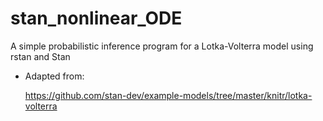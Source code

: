 # stan_nonlinear_ODE

A simple probabilistic inference program for a Lotka-Volterra model using rstan and Stan

* Adapted from:

	https://github.com/stan-dev/example-models/tree/master/knitr/lotka-volterra


